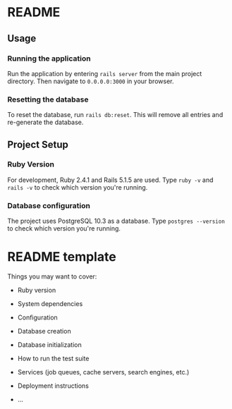 # README

## Usage

### Running the application

Run the application by entering `rails server` from the main project directory. Then navigate to `0.0.0.0:3000` in your browser.

### Resetting the database

To reset the database, run `rails db:reset`. This will remove all entries and re-generate the database.

## Project Setup

### Ruby Version

For development, Ruby 2.4.1 and Rails 5.1.5 are used.
Type `ruby -v` and `rails -v` to check which version you're running.

### Database configuration

The project uses PostgreSQL 10.3 as a database.
Type `postgres --version` to check which version you're running.


# README template

Things you may want to cover:

* Ruby version

* System dependencies

* Configuration

* Database creation

* Database initialization

* How to run the test suite

* Services (job queues, cache servers, search engines, etc.)

* Deployment instructions

* ...
